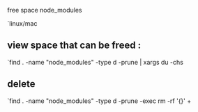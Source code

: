 free space node_modules

`linux/mac
## view space that can be freed :
`find . -name "node_modules" -type d -prune | xargs du -chs

## delete
`find . -name "node_modules" -type d -prune -exec rm -rf '{}' +